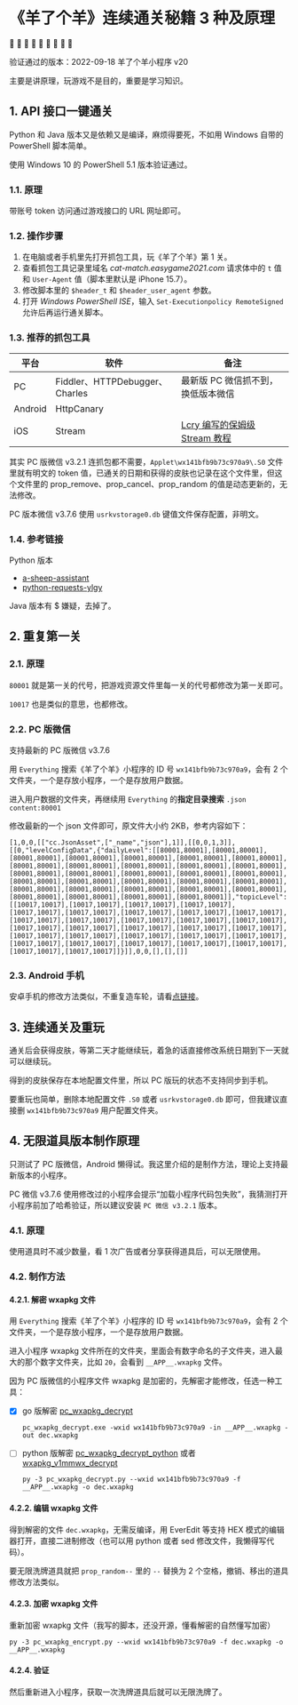 # 《羊了个羊》连续通关秘籍 3 种及原理

:sheep: :ram: :goat: :sheep: :ram: :goat: :sheep: :ram: :goat:

验证通过的版本：2022-09-18 羊了个羊小程序 v20

主要是讲原理，玩游戏不是目的，重要是学习知识。

## 1. API 接口一键通关

Python 和 Java 版本又是依赖又是编译，麻烦得要死，不如用 Windows 自带的 PowerShell 脚本简单。

使用 Windows 10 的 PowerShell 5.1 版本验证通过。

### 1.1. 原理

带账号 token 访问通过游戏接口的 URL 网址即可。

### 1.2. 操作步骤

1. 在电脑或者手机里先打开抓包工具，玩《羊了个羊》第 1 关。
1. 查看抓包工具记录里域名 *cat-match.easygame2021.com* 请求体中的 `t` 值和 `User-Agent` 值（脚本里默认是 iPhone 15.7）。
1. 修改脚本里的 `$header_t` 和 `$header_user_agent` 参数。
1. 打开 _Windows PowerShell ISE_，输入 `Set-Executionpolicy RemoteSigned` 允许后再运行通关脚本。

### 1.3. 推荐的抓包工具

| 平台 | 软件 | 备注 |
| --- | --- | -- |
|PC|Fiddler、HTTPDebugger、Charles| 最新版 PC 微信抓不到，换低版本微信 |
|Android|HttpCanary| |
|iOS|Stream|[Lcry 编写的保姆级 Stream 教程](https://github.com/Lcry/a-sheep-assistant/blob/main/docs/stream.md)|

其实 PC 版微信 v3.2.1 连抓包都不需要，`Applet\wx141bfb9b73c970a9\.S0` 文件里就有明文的 token 值，已通关的日期和获得的皮肤也记录在这个文件里，但这个文件里的 prop_remove、prop_cancel、prop_random 的值是动态更新的，无法修改。

PC 版本微信 v3.7.6 使用 `usrkvstorage0.db` 键值文件保存配置，非明文。

### 1.4. 参考链接

Python 版本
- [a-sheep-assistant](https://github.com/Lcry/a-sheep-assistant) 
- [python-requests-ylgy](https://www.gaoyuanqi.cn/python-requests-ylgy)

Java 版本有 $ 嫌疑，去掉了。

## 2. 重复第一关

### 2.1. 原理

`80001` 就是第一关的代号，把游戏资源文件里每一关的代号都修改为第一关即可。

`10017` 也是类似的意思，也都修改。

### 2.2. PC 版微信

支持最新的 PC 版微信 v3.7.6

用 `Everything` 搜索《羊了个羊》小程序的 ID 号 `wx141bfb9b73c970a9`，会有 2 个文件夹，一个是存放小程序，一个是存放用户数据。

进入用户数据的文件夹，再继续用 `Everything` 的**指定目录搜索** `.json content:80001`

修改最新的一个 json 文件即可，原文件大小约 2KB，参考内容如下：

```
[1,0,0,[["cc.JsonAsset",["_name","json"],1]],[[0,0,1,3]],[[0,"levelConfigData",{"dailyLevel":[[80001,80001],[80001,80001],[80001,80001],[80001,80001],[80001,80001],[80001,80001],[80001,80001],[80001,80001],[80001,80001],[80001,80001],[80001,80001],[80001,80001],[80001,80001],[80001,80001],[80001,80001],[80001,80001],[80001,80001],[80001,80001],[80001,80001],[80001,80001],[80001,80001],[80001,80001],[80001,80001],[80001,80001],[80001,80001],[80001,80001],[80001,80001],[80001,80001],[80001,80001],[80001,80001],[80001,80001]],"topicLevel":[[10017,10017],[10017,10017],[10017,10017],[10017,10017],[10017,10017],[10017,10017],[10017,10017],[10017,10017],[10017,10017],[10017,10017],[10017,10017],[10017,10017],[10017,10017],[10017,10017],[10017,10017],[10017,10017],[10017,10017],[10017,10017],[10017,10017],[10017,10017],[10017,10017],[10017,10017],[10017,10017],[10017,10017],[10017,10017],[10017,10017],[10017,10017],[10017,10017],[10017,10017],[10017,10017],[10017,10017]]}]],0,0,[],[],[]]
```

### 2.3. Android 手机

安卓手机的修改方法类似，不重复造车轮，请看[点链接](https://new.qq.com/rain/a/20220917A048QV00)。

## 3. 连续通关及重玩

通关后会获得皮肤，等第二天才能继续玩，着急的话直接修改系统日期到下一天就可以继续玩。

得到的皮肤保存在本地配置文件里，所以 PC 版玩的状态不支持同步到手机。

要重玩也简单，删除本地配置文件 `.S0` 或者 `usrkvstorage0.db` 即可，但我建议直接删 `wx141bfb9b73c970a9` 用户配置文件夹。

## 4. 无限道具版本制作原理

只测试了 PC 版微信，Android 懒得试。我这里介绍的是制作方法，理论上支持最新版本的小程序。

PC 微信 v3.7.6 使用修改过的小程序会提示“加载小程序代码包失败”，我猜测打开小程序前加了哈希验证，所以建议安装 `PC 微信 v3.2.1` 版本。

### 4.1. 原理

使用道具时不减少数量，看 1 次广告或者分享获得道具后，可以无限使用。

### 4.2. 制作方法

#### 4.2.1. 解密 wxapkg 文件

用 `Everything` 搜索《羊了个羊》小程序的 ID 号 `wx141bfb9b73c970a9`，会有 2 个文件夹，一个是存放小程序，一个是存放用户数据。

进入小程序 wxapkg 文件所在的文件夹，里面会有数字命名的子文件夹，进入最大的那个数字文件夹，比如 `20`，会看到 `__APP__.wxapkg` 文件。

因为 PC 版微信的小程序文件 wxapkg 是加密的，先解密才能修改，任选一种工具：

- [x] go 版解密 [pc_wxapkg_decrypt](https://github.com/BlackTrace/pc_wxapkg_decrypt)

  `pc_wxapkg_decrypt.exe -wxid wx141bfb9b73c970a9 -in __APP__.wxapkg -out dec.wxapkg`

- [ ] python 版解密 [pc_wxapkg_decrypt_python](https://github.com/superdashu/pc_wxapkg_decrypt_python) 或者 [wxapkg_v1mmwx_decrypt](https://github.com/xiongnemo/wxapkg_v1mmwx_decrypt)

  `py -3 pc_wxapkg_decrypt.py --wxid wx141bfb9b73c970a9 -f __APP__.wxapkg -o dec.wxapkg`

#### 4.2.2. 编辑 wxapkg 文件

得到解密的文件 `dec.wxapkg`，无需反编译，用 EverEdit 等支持 HEX 模式的编辑器打开，直接二进制修改（也可以用 python 或者 sed 修改文件，我懒得写代码）。

要无限洗牌道具就把 `prop_random--` 里的 `--` 替换为 2 个空格，撤销、移出的道具修改方法类似。

#### 4.2.3. 加密 wxapkg 文件

重新加密 wxapkg 文件（我写的脚本，还没开源，懂看解密的自然懂写加密）

`py -3 pc_wxapkg_encrypt.py --wxid wx141bfb9b73c970a9 -f dec.wxapkg -o __APP__.wxapkg`

#### 4.2.4. 验证

然后重新进入小程序，获取一次洗牌道具后就可以无限洗牌了。
